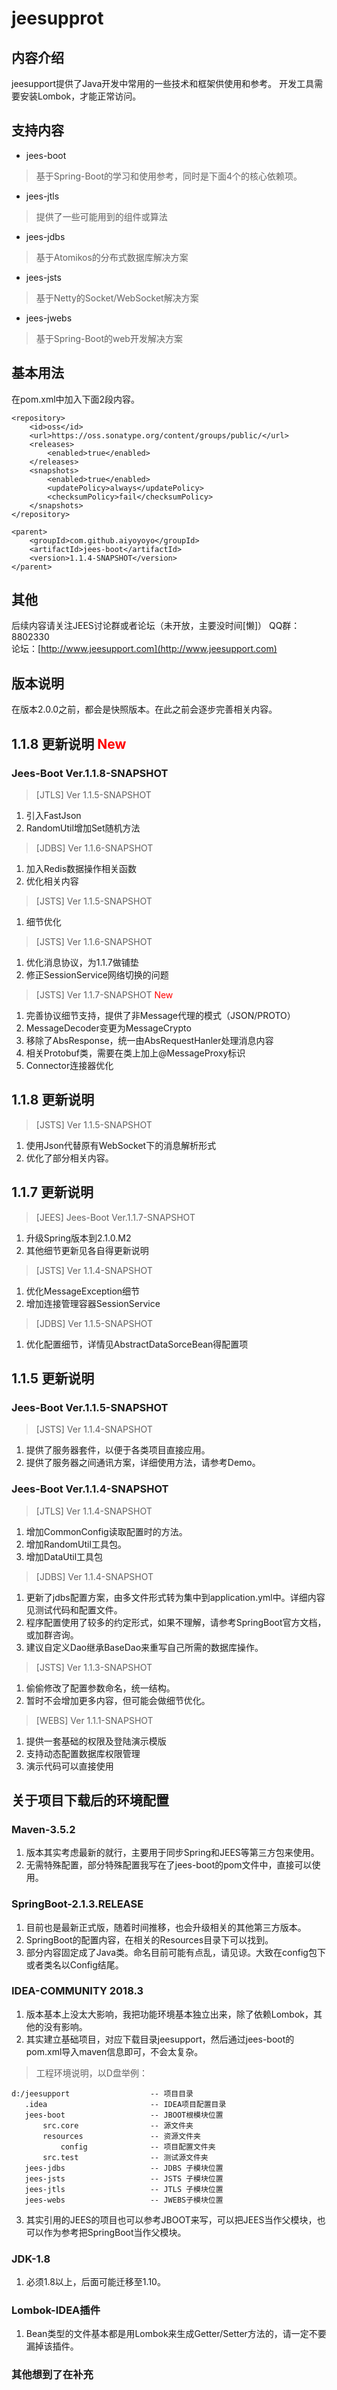 # jeesupprot

## 内容介绍
jeesupport提供了Java开发中常用的一些技术和框架供使用和参考。
开发工具需要安装Lombok，才能正常访问。
## 支持内容
* jees-boot 
> 基于Spring-Boot的学习和使用参考，同时是下面4个的核心依赖项。 
* jees-jtls
> 提供了一些可能用到的组件或算法
* jees-jdbs
> 基于Atomikos的分布式数据库解决方案
* jees-jsts
> 基于Netty的Socket/WebSocket解决方案
* jees-jwebs
> 基于Spring-Boot的web开发解决方案

## 基本用法
在pom.xml中加入下面2段内容。
```
<repository>
    <id>oss</id>
    <url>https://oss.sonatype.org/content/groups/public/</url>
    <releases>
        <enabled>true</enabled>
    </releases>
    <snapshots>
        <enabled>true</enabled>
        <updatePolicy>always</updatePolicy>
        <checksumPolicy>fail</checksumPolicy>
    </snapshots>
</repository>
```
```
<parent>
	<groupId>com.github.aiyoyoyo</groupId>
	<artifactId>jees-boot</artifactId>
	<version>1.1.4-SNAPSHOT</version>
</parent>
```
## 其他
后续内容请关注JEES讨论群或者论坛（未开放，主要没时间[懒]） 
QQ群：8802330  
论坛：[http://www.jeesupport.com](http://www.jeesupport.com)

## 版本说明
在版本2.0.0之前，都会是快照版本。在此之前会逐步完善相关内容。
## 1.1.8 更新说明 <font color='red'>New</font>
### Jees-Boot Ver.1.1.8-SNAPSHOT
> [JTLS] Ver 1.1.5-SNAPSHOT
1. 引入FastJson
2. RandomUtil增加Set随机方法
> [JDBS] Ver 1.1.6-SNAPSHOT
1. 加入Redis数据操作相关函数
2. 优化相关内容
> [JSTS] Ver 1.1.5-SNAPSHOT
1. 细节优化
> [JSTS] Ver 1.1.6-SNAPSHOT
1. 优化消息协议，为1.1.7做铺垫
2. 修正SessionService网络切换的问题
> [JSTS] Ver 1.1.7-SNAPSHOT <font color='red'>New</font>
1. 完善协议细节支持，提供了非Message代理的模式（JSON/PROTO）
2. MessageDecoder变更为MessageCrypto
3. 移除了AbsResponse，统一由AbsRequestHanler处理消息内容
4. 相关Protobuf类，需要在类上加上@MessageProxy标识
5. Connector连接器优化

## 1.1.8 更新说明 
> [JSTS] Ver 1.1.5-SNAPSHOT
1. 使用Json代替原有WebSocket下的消息解析形式
2. 优化了部分相关内容。

## 1.1.7 更新说明
> [JEES] Jees-Boot Ver.1.1.7-SNAPSHOT
1. 升级Spring版本到2.1.0.M2
2. 其他细节更新见各自得更新说明

> [JSTS] Ver 1.1.4-SNAPSHOT
1. 优化MessageException细节
2. 增加连接管理容器SessionService

> [JDBS] Ver 1.1.5-SNAPSHOT
1. 优化配置细节，详情见AbstractDataSorceBean得配置项

## 1.1.5 更新说明
### Jees-Boot Ver.1.1.5-SNAPSHOT
> [JSTS] Ver 1.1.4-SNAPSHOT
1. 提供了服务器套件，以便于各类项目直接应用。
2. 提供了服务器之间通讯方案，详细使用方法，请参考Demo。

### Jees-Boot Ver.1.1.4-SNAPSHOT
> [JTLS] Ver 1.1.4-SNAPSHOT
1. 增加CommonConfig读取配置时的方法。 
2. 增加RandomUtil工具包。
3. 增加DataUtil工具包

> [JDBS] Ver 1.1.4-SNAPSHOT
1. 更新了jdbs配置方案，由多文件形式转为集中到application.yml中。详细内容见测试代码和配置文件。
2. 程序配置使用了较多的约定形式，如果不理解，请参考SpringBoot官方文档，或加群咨询。
3. 建议自定义Dao继承BaseDao来重写自己所需的数据库操作。

> [JSTS] Ver 1.1.3-SNAPSHOT
1. 偷偷修改了配置参数命名，统一结构。
2. 暂时不会增加更多内容，但可能会做细节优化。

> [WEBS] Ver 1.1.1-SNAPSHOT
1. 提供一套基础的权限及登陆演示模版
2. 支持动态配置数据库权限管理
3. 演示代码可以直接使用

## 关于项目下载后的环境配置
### Maven-3.5.2
1. 版本其实考虑最新的就行，主要用于同步Spring和JEES等第三方包来使用。
2. 无需特殊配置，部分特殊配置我写在了jees-boot的pom文件中，直接可以使用。

### SpringBoot-2.1.3.RELEASE
1. 目前也是最新正式版，随着时间推移，也会升级相关的其他第三方版本。
2. SpringBoot的配置内容，在相关的Resources目录下可以找到。
3. 部分内容固定成了Java类。命名目前可能有点乱，请见谅。大致在config包下或者类名以Config结尾。

### IDEA-COMMUNITY 2018.3
1. 版本基本上没太大影响，我把功能环境基本独立出来，除了依赖Lombok，其他的没有影响。
2. 其实建立基础项目，对应下载目录jeesupport，然后通过jees-boot的pom.xml导入maven信息即可，不会太复杂。
> 工程环境说明，以D盘举例：<br/>
```
d:/jeesupport                  -- 项目目录
   .idea                       -- IDEA项目配置目录
   jees-boot                   -- JBOOT根模块位置
       src.core                -- 源文件夹
       resources               -- 资源文件夹
           config              -- 项目配置文件夹
       src.test                -- 测试源文件夹
   jees-jdbs                   -- JDBS 子模块位置
   jees-jsts                   -- JSTS 子模块位置
   jees-jtls                   -- JTLS 子模块位置
   jees-webs                   -- JWEBS子模块位置
```
3. 其实引用的JEES的项目也可以参考JBOOT来写，可以把JEES当作父模块，也可以作为参考把SpringBoot当作父模块。

### JDK-1.8
1. 必须1.8以上，后面可能迁移至1.10。

### Lombok-IDEA插件
1. Bean类型的文件基本都是用Lombok来生成Getter/Setter方法的，请一定不要漏掉该插件。

### 其他想到了在补充

